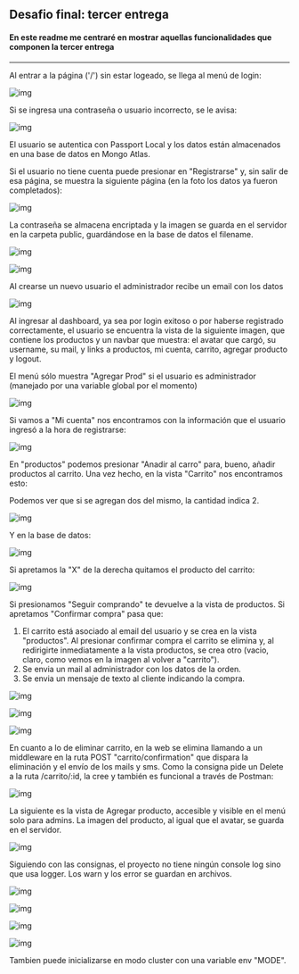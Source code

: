 ## Desafio final: tercer entrega
#### En este readme me centraré en mostrar aquellas funcionalidades que componen la tercer entrega
----------------------------------------------

Al entrar a la página ('/') sin estar logeado, se llega al menú de login:

![img](https://imgur.com/MqSHQY5.jpg)

Si se ingresa una contraseña o usuario incorrecto, se le avisa:

![img](https://imgur.com/ch4rI9P.jpg)

El usuario se autentica con Passport Local y los datos están almacenados en una base de datos en Mongo Atlas.

Si el usuario no tiene cuenta puede presionar en "Registrarse" y, sin salir de esa página, se muestra la siguiente página (en la foto los datos ya fueron completados):

![img](https://imgur.com/cD0mqgv.jpg)

La contraseña se almacena encriptada y la imagen se guarda en el servidor en la carpeta public, guardándose en la base de datos el filename.

![img](https://imgur.com/2n4ptVI.jpg)

![img](https://imgur.com/hRxKPLT.jpg)

Al crearse un nuevo usuario el administrador recibe un email con los datos

![img](https://imgur.com/V0q96va.jpg)

Al ingresar al dashboard, ya sea por login exitoso o por haberse registrado correctamente, el usuario se encuentra la vista de la siguiente imagen, que contiene los productos y un navbar que muestra: el avatar que cargó, su username, su mail, y links a productos, mi cuenta, carrito, agregar producto y logout.

El menú sólo muestra "Agregar Prod" si el usuario es administrador (manejado por una variable global por el momento)

![img](https://imgur.com/yhVyGXQ.jpg)

Si vamos a "Mi cuenta" nos encontramos con la información que el usuario ingresó a la hora de registrarse:

![img](https://imgur.com/hjtBvcd.jpg)

En "productos" podemos presionar "Anadir al carro" para, bueno, añadir productos al carrito. Una vez hecho, en la vista "Carrito" nos encontramos esto:

Podemos ver que si se agregan dos del mismo, la cantidad indica 2.

![img](https://imgur.com/t6ehAqe.jpg)

Y en la base de datos:

![img](https://imgur.com/bA9h6rm.jpg)

Si apretamos la "X" de la derecha quitamos el producto del carrito:

![img](https://imgur.com/ERahhSK.jpg)

Si presionamos "Seguir comprando" te devuelve a la vista de productos. Si apretamos "Confirmar compra" pasa que:

1. El carrito está asociado al email del usuario y se crea en la vista "productos". Al presionar confirmar compra el carrito se elimina y, al redirigirte inmediatamente a la vista productos, se crea otro (vacio, claro, como vemos en la imagen al volver a "carrito").
2. Se envia un mail al administrador con los datos de la orden.
3. Se envia un mensaje de texto al cliente indicando la compra.

![img](https://imgur.com/L3Zlvmf.jpg)

![img](https://imgur.com/V0yhbbE.jpg)

![img](https://imgur.com/fopnZ5c.jpg)

En cuanto a lo de eliminar carrito, en la web se elimina llamando a un middleware en la ruta POST "carrito/confirmation" que dispara la eliminación y el envío de los mails y sms. Como la consigna pide un Delete a la ruta /carrito/:id, la cree y también es funcional a través de Postman:

![img](https://imgur.com/3W6Weay.jpg)



La siguiente es la vista de Agregar producto, accesible y visible en el menú solo para admins. La imagen del producto, al igual que el avatar, se guarda en el servidor.

![img](https://imgur.com/KNTQouy.jpg)

Siguiendo con las consignas, el proyecto no tiene ningún console log sino que usa logger. Los warn y los error se guardan en archivos.

![img](https://imgur.com/YZtEqMV.jpg)

![img](https://imgur.com/JxZgj5O.jpg)

![img](https://imgur.com/UxVo8Nz.jpg)

![img](https://imgur.com/VBPCLl8.jpg)

Tambien puede inicializarse en modo cluster con una variable env "MODE".
